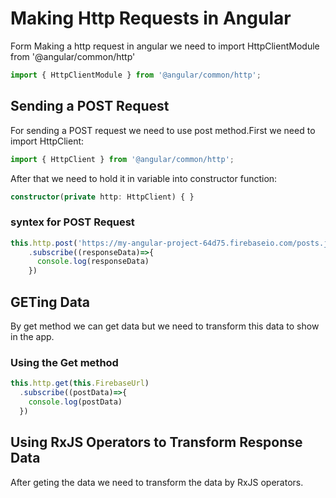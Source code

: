 # Making Http Requests in Angular
 
Form Making a http request in angular we need to import HttpClientModule from '@angular/common/http'

```typescript
import { HttpClientModule } from '@angular/common/http';
```

## Sending a POST Request
For sending a POST request we need to use post method.First we need to import HttpClient:

```typescript
import { HttpClient } from '@angular/common/http';
```
After that we need to hold it in variable into constructor function:

```typescript
constructor(private http: HttpClient) { }
```
### syntex for POST Request

```typescript
this.http.post('https://my-angular-project-64d75.firebaseio.com/posts.json',postData)
    .subscribe((responseData)=>{
      console.log(responseData)
    })
```

## GETing Data
By get method we can get data but we need to transform this data to show in the app.

### Using the Get method

```typescript
this.http.get(this.FirebaseUrl)
  .subscribe((postData)=>{
    console.log(postData)
  })
```

## Using RxJS Operators to Transform Response Data
After geting the data we need to transform the data by RxJS operators.
